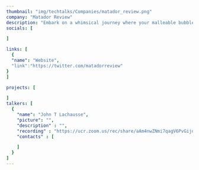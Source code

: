 ```yaml
---
thumbnail: "img/techtalks/Companies/matador_review.png"
company: "Matador Review"
description: "Embark on a whimsical journey where your malleable bubble gum avatar masters the art of transformation, morphing into various forms to navigate a world where the environment itself guides your path. Discover the enchanting mechanics of shape-shifting as you adapt to the ever-changing landscapes, turning each twist and turn into an adventure that tests the limits of your bubble-gummed ingenuity."
socials: [

]

links: [
  {
  "name": "Website",
  "link":"https://twitter.com/matadorreview"
}
]

projects: [

]
talkers: [
  {
    "name": "John T Lachausse",
    "picture": "",
    "description" : "",
    "recording" : "https://ucr.zoom.us/rec/share/aAm4nwZNmi7qagV6PvGijoVR_1YYkgXiYMQBKhfCWR4cbskyFJtVrPauxldpoWu0.gcTq27WJfM5_mMkD",
    "contacts" : [ 

    ]
  }
]
---
```

